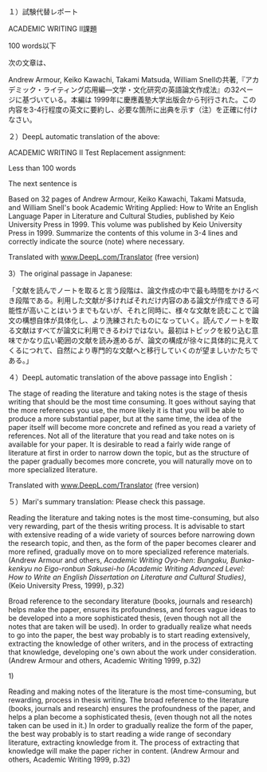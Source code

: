 １）試験代替レポート

ACADEMIC WRITING Ⅱ課題

100 words以下

次の文章は、

Andrew Armour, Keiko Kawachi, Takami Matsuda, William
Snellの共著,『アカデミック・ライティング応用編―文学・文化研究の英語論文作成法』の32ページに基づいている。本編は
1999年に慶應義塾大学出版会から刊行された。この内容を3-4行程度の英文に要約し、必要な箇所に出典を示す（注）を正確に付けなさい。

２）DeepL automatic translation of the above:

ACADEMIC WRITING II Test Replacement assignment:

Less than 100 words

The next sentence is

Based on 32 pages of Andrew Armour, Keiko Kawachi, Takami Matsuda, and
William Snell\'s book Academic Writing Applied: How to Write an English
Language Paper in Literature and Cultural Studies, published by Keio
University Press in 1999. This volume was published by Keio University
Press in 1999. Summarize the contents of this volume in 3-4 lines and
correctly indicate the source (note) where necessary.

Translated with www.DeepL.com/Translator (free version)

3）The original passage in Japanese:

「文献を読んでノートを取ると言う段階は、論文作成の中で最も時間をかけるべき段階である。利用した文献が多ければそれだけ内容のある論文が作成できる可能性が高いことはいうまでもないが、それと同時に、様々な文献を読むことで論文の構想自体が具体化し、より洗練されたものになっていく。読んでノートを取る文献はすべてが論文に利用できるわけではない。最初はトピックを絞り込む意味でかなり広い範囲の文献を読み進めるが、論文の構成が徐々に具体的に見えてくるにつれて、自然により専門的な文献へと移行していくのが望ましいかたちである。」

４）DeepL automatic translation of the above passage into English：

The stage of reading the literature and taking notes is the stage of
thesis writing that should be the most time consuming. It goes without
saying that the more references you use, the more likely it is that you
will be able to produce a more substantial paper, but at the same time,
the idea of the paper itself will become more concrete and refined as
you read a variety of references. Not all of the literature that you
read and take notes on is available for your paper. It is desirable to
read a fairly wide range of literature at first in order to narrow down
the topic, but as the structure of the paper gradually becomes more
concrete, you will naturally move on to more specialized literature.

Translated with www.DeepL.com/Translator (free version)

５）Mari's summary translation: Please check this passage.

Reading the literature and taking notes is the most time-consuming, but also very
rewarding, part of the thesis writing process. It is advisable to start with
extensive reading of a wide variety of sources before narrowing down the research topic, and then, as the
form of the paper becomes clearer and more refined, gradually move on to
more specialized reference materials. (Andrew Armour and others,
*Academic Writing Oyo-hen*: *Bungaku, Bunka-kenkyu no Eigo-ronbun
Sakusei-ho (Academic Writing Advanced Level: How to Write an English
Dissertation on Literature and Cultural Studies)*, (Keio University
Press, 1999), p.32)

Broad reference to the secondary literature (books, journals and research) helps
make the paper, ensures its profoundness, and forces
vague ideas to be developed into a more sophisticated thesis, (even though not all the notes that are taken
will be used). In order to gradually realize what needs to go into the paper,
the best way probably is to start reading extensively,
extracting the knowledge of other writers, and in the process of extracting that knowledge, developing one's own about the work under consideration.
(Andrew Armour and others, Academic Writing 1999, p.32)

1\)

Reading and making notes of the literature is the most time-consuming, but rewarding,
process in thesis writing. The broad reference to the literature (books,
journals and research) ensures the profoundness of the paper, and helps
a plan become a sophisticated thesis, (even though not all the
notes taken can be used in it.) In order to gradually realize the form
of the paper, the best way probably is to start reading a wide range of secondary literature,
extracting knowledge from it. The process of extracting that knowledge will make the paper richer in content.
(Andrew Armour and others, Academic Writing 1999, p.32)


